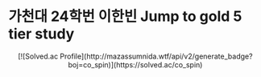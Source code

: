 # 가천대 24학번 이한빈 Jump to gold 5 tier study
<div align=center>
  [![Solved.ac Profile](http://mazassumnida.wtf/api/v2/generate_badge?boj=co_spin)](https://solved.ac/co_spin)
</div>

